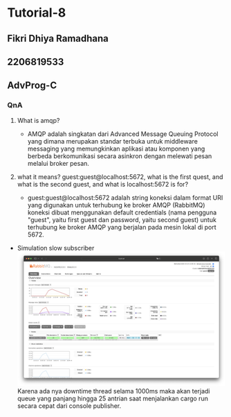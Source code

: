 # Tutorial-8 
## Fikri Dhiya Ramadhana
## 2206819533
## AdvProg-C

### QnA
1. What is amqp?  
    - AMQP adalah singkatan dari Advanced Message Queuing Protocol yang dimana merupakan standar terbuka untuk middleware messaging yang memungkinkan aplikasi atau komponen yang berbeda berkomunikasi secara asinkron dengan melewati pesan melalui broker pesan.

2. what it means? guest:guest@localhost:5672, what is the first quest, and what is the second guest, and what is localhost:5672 is for?  
    - guest:guest@localhost:5672 adalah string koneksi dalam format URI yang digunakan untuk terhubung ke broker AMQP (RabbitMQ) koneksi dibuat menggunakan default credentials (nama pengguna "guest", yaitu first guest dan password, yaitu second guest) untuk terhubung ke broker AMQP yang berjalan pada mesin lokal di port 5672.

* Simulation slow subscriber  
![alt text](images/image-1.png)  
Karena ada nya downtime thread selama 1000ms maka akan terjadi queue yang panjang hingga 25 antrian saat menjalankan cargo run secara cepat dari console publisher. 